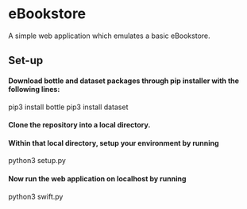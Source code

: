# eBookstore
A simple web application which emulates a basic eBookstore.

## Set-up
#### Download bottle and dataset packages through pip installer with the following lines:
pip3 install bottle
pip3 install dataset

#### Clone the repository into a local directory.

#### Within that local directory, setup your environment by running
python3 setup.py

#### Now run the web application on localhost by running
python3 swift.py


